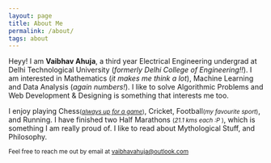 ```yaml
---
layout: page
title: About Me
permalink: /about/
tags: about
---
```


Heyy!
I am __Vaibhav Ahuja__, a third year Electrical Engineering undergrad at Delhi Technological University (_formerly Delhi College of Engineering!!_). I am interested in Mathematics (_it makes me think a lot_), Machine Learning and Data Analysis (_again numbers!_). I like to solve Algorithmic Problems and Web Development & Designing is something that interests me too.

I enjoy playing Chess<small>([_always up for a game_](https://www.chess.com/member/ahujavaibhav))</small>, Cricket, Football<small>(_my favourite sport_)</small>, and Running. I have finished two Half Marathons <small>(_21.1 kms each :P_ )</small>, which is something I am really proud of. I like to read about Mythological Stuff, and Philosophy.

<small>Feel free to reach me out by email at vaibhavahuja@outlook.com</small>
